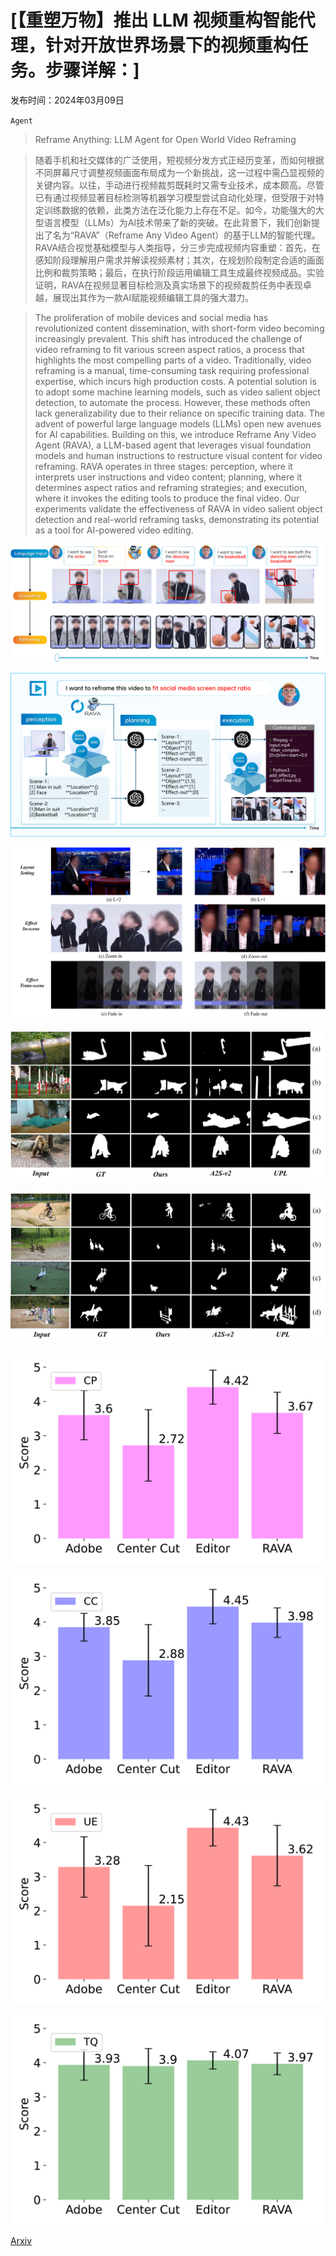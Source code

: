 # [【重塑万物】推出 LLM 视频重构智能代理，针对开放世界场景下的视频重构任务。步骤详解：]

发布时间：2024年03月09日

`Agent`

> Reframe Anything: LLM Agent for Open World Video Reframing

> 随着手机和社交媒体的广泛使用，短视频分发方式正经历变革，而如何根据不同屏幕尺寸调整视频画面布局成为一个新挑战，这一过程中需凸显视频的关键内容。以往，手动进行视频裁剪既耗时又需专业技术，成本颇高。尽管已有通过视频显著目标检测等机器学习模型尝试自动化处理，但受限于对特定训练数据的依赖，此类方法在泛化能力上存在不足。如今，功能强大的大型语言模型（LLMs）为AI技术带来了新的突破。在此背景下，我们创新提出了名为“RAVA”（Reframe Any Video Agent）的基于LLM的智能代理。RAVA结合视觉基础模型与人类指导，分三步完成视频内容重塑：首先，在感知阶段理解用户需求并解读视频素材；其次，在规划阶段制定合适的画面比例和裁剪策略；最后，在执行阶段运用编辑工具生成最终视频成品。实验证明，RAVA在视频显著目标检测及真实场景下的视频裁剪任务中表现卓越，展现出其作为一款AI赋能视频编辑工具的强大潜力。

> The proliferation of mobile devices and social media has revolutionized content dissemination, with short-form video becoming increasingly prevalent. This shift has introduced the challenge of video reframing to fit various screen aspect ratios, a process that highlights the most compelling parts of a video. Traditionally, video reframing is a manual, time-consuming task requiring professional expertise, which incurs high production costs. A potential solution is to adopt some machine learning models, such as video salient object detection, to automate the process. However, these methods often lack generalizability due to their reliance on specific training data. The advent of powerful large language models (LLMs) open new avenues for AI capabilities. Building on this, we introduce Reframe Any Video Agent (RAVA), a LLM-based agent that leverages visual foundation models and human instructions to restructure visual content for video reframing. RAVA operates in three stages: perception, where it interprets user instructions and video content; planning, where it determines aspect ratios and reframing strategies; and execution, where it invokes the editing tools to produce the final video. Our experiments validate the effectiveness of RAVA in video salient object detection and real-world reframing tasks, demonstrating its potential as a tool for AI-powered video editing.

![【重塑万物】推出 LLM 视频重构智能代理，针对开放世界场景下的视频重构任务。步骤详解：](../../../paper_images/2403.06070/x1.png)

![【重塑万物】推出 LLM 视频重构智能代理，针对开放世界场景下的视频重构任务。步骤详解：](../../../paper_images/2403.06070/x2.png)

![【重塑万物】推出 LLM 视频重构智能代理，针对开放世界场景下的视频重构任务。步骤详解：](../../../paper_images/2403.06070/x3.png)

![【重塑万物】推出 LLM 视频重构智能代理，针对开放世界场景下的视频重构任务。步骤详解：](../../../paper_images/2403.06070/x4.png)

![【重塑万物】推出 LLM 视频重构智能代理，针对开放世界场景下的视频重构任务。步骤详解：](../../../paper_images/2403.06070/x5.png)

![【重塑万物】推出 LLM 视频重构智能代理，针对开放世界场景下的视频重构任务。步骤详解：](../../../paper_images/2403.06070/x6.png)

![【重塑万物】推出 LLM 视频重构智能代理，针对开放世界场景下的视频重构任务。步骤详解：](../../../paper_images/2403.06070/x7.png)

![【重塑万物】推出 LLM 视频重构智能代理，针对开放世界场景下的视频重构任务。步骤详解：](../../../paper_images/2403.06070/x8.png)

![【重塑万物】推出 LLM 视频重构智能代理，针对开放世界场景下的视频重构任务。步骤详解：](../../../paper_images/2403.06070/x9.png)

[Arxiv](https://arxiv.org/abs/2403.06070)